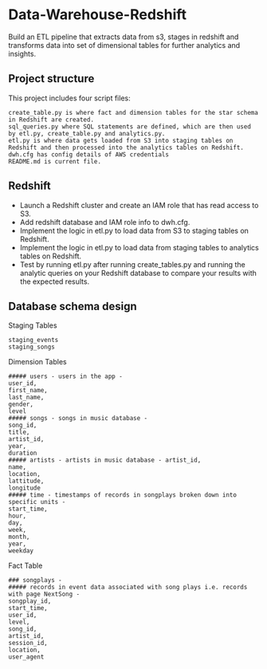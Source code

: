 # Data-Warehouse-Redshift
Build an ETL pipeline that extracts data from s3, stages in redshift and transforms data into set of dimensional tables for further analytics and insights.

## Project structure

This project includes four script files:

    create_table.py is where fact and dimension tables for the star schema in Redshift are created.
    sql_queries.py where SQL statements are defined, which are then used by etl.py, create_table.py and analytics.py.
    etl.py is where data gets loaded from S3 into staging tables on Redshift and then processed into the analytics tables on Redshift.
    dwh.cfg has config details of AWS credentials
    README.md is current file.
    
    
## Redshift
- Launch a Redshift cluster and create an IAM role that has read access to S3.
- Add redshift database and IAM role info to dwh.cfg.
- Implement the logic in etl.py to load data from S3 to staging tables on Redshift.
- Implement the logic in etl.py to load data from staging tables to analytics tables on Redshift.
- Test by running etl.py after running create_tables.py and running the analytic queries on your Redshift database to compare your results with the expected results.


## Database schema design
Staging Tables

    staging_events
    staging_songs
    
Dimension Tables

    ##### users - users in the app - 
    user_id, 
    first_name, 
    last_name, 
    gender, 
    level
    ##### songs - songs in music database - 
    song_id, 
    title, 
    artist_id, 
    year, 
    duration
    ##### artists - artists in music database - artist_id, 
    name, 
    location, 
    lattitude, 
    longitude
    ##### time - timestamps of records in songplays broken down into specific units - 
    start_time, 
    hour, 
    day, 
    week, 
    month, 
    year, 
    weekday


Fact Table

    ### songplays - 
    ##### records in event data associated with song plays i.e. records with page NextSong - 
    songplay_id, 
    start_time, 
    user_id, 
    level, 
    song_id, 
    artist_id, 
    session_id, 
    location, 
    user_agent
